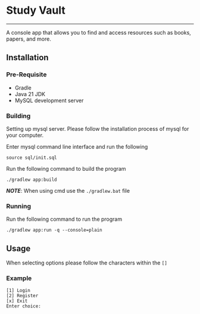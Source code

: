 # Study Vault
***
A console app that allows you to find and access resources such as books, papers, and more. 
## Installation
### Pre-Requisite
- Gradle
- Java 21 JDK
- MySQL development server
### Building
Setting up mysql server. Please follow the installation process of mysql for your computer.

Enter mysql command line interface and run the following
```shell
source sql/init.sql
```
Run the following command to build the program
```shell
./gradlew app:build
```

**_NOTE_**: When using cmd use the `./gradlew.bat` file
### Running
Run the following command to run the program
```shell
./gradlew app:run -q --console=plain
```

## Usage
When selecting options please follow the characters within the `[]`

### Example
```shell
[1] Login
[2] Register
[x] Exit
Enter choice:
```
